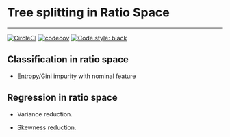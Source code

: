 # Tree splitting in Ratio Space 
---

[![CircleCI](https://circleci.com/gh/yupbank/tree_to_tensorflow.svg?style=svg)](https://circleci.com/gh/yupbank/tree_to_tensorflow)
[![codecov](https://codecov.io/gh/yupbank/tree_experiment/branch/master/graph/badge.svg)](https://codecov.io/gh/yupbank/tree_experiment)
[![Code style: black](https://img.shields.io/badge/code%20style-black-000000.svg)](https://github.com/psf/black)

## Classification in  ratio space

- Entropy/Gini impurity with nominal feature

## Regression in ratio space

- Variance reduction.

- Skewness reduction.

